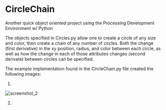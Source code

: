 # CircleChain
Another quick object oriented project using the Processing Development Environment w/ Python

The objects specified in Circles.py allow one to create a circle of any size and color, then create 
a chain of any number of circles.  Both the change (first derivative) in the xy position, radius, and color between each 
circle, as well as how the change in each of those attributes changes (second derivate) between circles can be 
specified.

The example implementation found in the CircleChain.py file created the following images:

1.
![screenshot_2](https://user-images.githubusercontent.com/36753018/60468526-c62fb000-9c0e-11e9-922b-b32fe8683d9a.png)

2.


 
